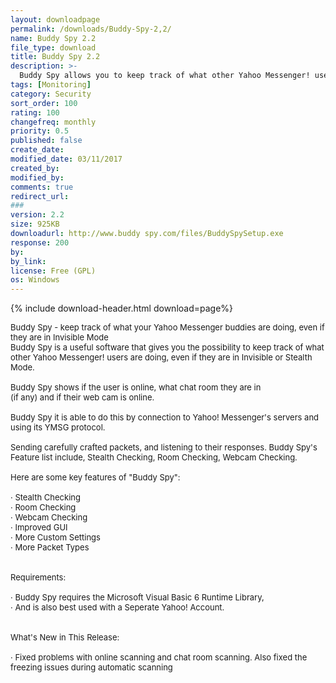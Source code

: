 ```yaml
---
layout: downloadpage
permalink: /downloads/Buddy-Spy-2,2/
name: Buddy Spy 2.2
file_type: download
title: Buddy Spy 2.2
description: >-
  Buddy Spy allows you to keep track of what other Yahoo Messenger! users are doing, even if they are in Invisible Mode.
tags: [Monitoring]
category: Security
sort_order: 100
rating: 100
changefreq: monthly
priority: 0.5
published: false
create_date:
modified_date: 03/11/2017
created_by:
modified_by:
comments: true
redirect_url:
###
version: 2.2
size: 925KB
downloadurl: http://www.buddy spy.com/files/BuddySpySetup.exe
response: 200
by:
by_link:
license: Free (GPL)
os: Windows
---
```


{% include download-header.html download=page%}

<p style="fix-download-text !important">
<p><font size="2">Buddy Spy - keep track of what your Yahoo Messenger buddies are doing, even if they are in Invisible Mode <br />
Buddy Spy is a useful software that gives you the possibility to keep track of what other Yahoo Messenger! users are doing, even if they are in Invisible or Stealth Mode. <br />
<br />
Buddy Spy shows if the user is online, what chat room they are in <br />
(if any) and if their web cam is online. <br />
<br />
Buddy Spy it is able to do this by connection to Yahoo! Messenger's servers and using its YMSG protocol. <br />
<br />
Sending carefully crafted packets, and listening to their responses. Buddy Spy's Feature list include, Stealth Checking, Room Checking, Webcam Checking. <br />
<br />
Here are some key features of "Buddy Spy": <br />
<br />
· Stealth Checking <br />
· Room Checking <br />
· Webcam Checking <br />
· Improved GUI <br />
· More Custom Settings <br />
· More Packet Types <br />
<br />
<br />
Requirements: <br />
<br />
· Buddy Spy requires the Microsoft Visual Basic 6 Runtime Library, <br />
· And is also best used with a Seperate Yahoo! Account. <br />
<br />
<br />
What's New in This Release: <br />
<br />
· Fixed problems with online scanning and chat room scanning. Also fixed the freezing issues during automatic scanning</font></p></p>
